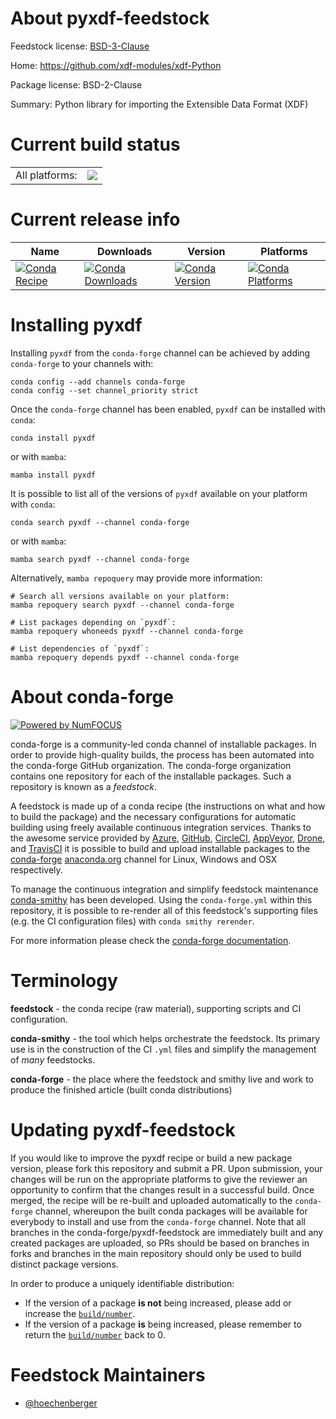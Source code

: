 About pyxdf-feedstock
=====================

Feedstock license: [BSD-3-Clause](https://github.com/conda-forge/pyxdf-feedstock/blob/main/LICENSE.txt)

Home: https://github.com/xdf-modules/xdf-Python

Package license: BSD-2-Clause

Summary: Python library for importing the Extensible Data Format (XDF)

Current build status
====================


<table><tr><td>All platforms:</td>
    <td>
      <a href="https://dev.azure.com/conda-forge/feedstock-builds/_build/latest?definitionId=7018&branchName=main">
        <img src="https://dev.azure.com/conda-forge/feedstock-builds/_apis/build/status/pyxdf-feedstock?branchName=main">
      </a>
    </td>
  </tr>
</table>

Current release info
====================

| Name | Downloads | Version | Platforms |
| --- | --- | --- | --- |
| [![Conda Recipe](https://img.shields.io/badge/recipe-pyxdf-green.svg)](https://anaconda.org/conda-forge/pyxdf) | [![Conda Downloads](https://img.shields.io/conda/dn/conda-forge/pyxdf.svg)](https://anaconda.org/conda-forge/pyxdf) | [![Conda Version](https://img.shields.io/conda/vn/conda-forge/pyxdf.svg)](https://anaconda.org/conda-forge/pyxdf) | [![Conda Platforms](https://img.shields.io/conda/pn/conda-forge/pyxdf.svg)](https://anaconda.org/conda-forge/pyxdf) |

Installing pyxdf
================

Installing `pyxdf` from the `conda-forge` channel can be achieved by adding `conda-forge` to your channels with:

```
conda config --add channels conda-forge
conda config --set channel_priority strict
```

Once the `conda-forge` channel has been enabled, `pyxdf` can be installed with `conda`:

```
conda install pyxdf
```

or with `mamba`:

```
mamba install pyxdf
```

It is possible to list all of the versions of `pyxdf` available on your platform with `conda`:

```
conda search pyxdf --channel conda-forge
```

or with `mamba`:

```
mamba search pyxdf --channel conda-forge
```

Alternatively, `mamba repoquery` may provide more information:

```
# Search all versions available on your platform:
mamba repoquery search pyxdf --channel conda-forge

# List packages depending on `pyxdf`:
mamba repoquery whoneeds pyxdf --channel conda-forge

# List dependencies of `pyxdf`:
mamba repoquery depends pyxdf --channel conda-forge
```


About conda-forge
=================

[![Powered by
NumFOCUS](https://img.shields.io/badge/powered%20by-NumFOCUS-orange.svg?style=flat&colorA=E1523D&colorB=007D8A)](https://numfocus.org)

conda-forge is a community-led conda channel of installable packages.
In order to provide high-quality builds, the process has been automated into the
conda-forge GitHub organization. The conda-forge organization contains one repository
for each of the installable packages. Such a repository is known as a *feedstock*.

A feedstock is made up of a conda recipe (the instructions on what and how to build
the package) and the necessary configurations for automatic building using freely
available continuous integration services. Thanks to the awesome service provided by
[Azure](https://azure.microsoft.com/en-us/services/devops/), [GitHub](https://github.com/),
[CircleCI](https://circleci.com/), [AppVeyor](https://www.appveyor.com/),
[Drone](https://cloud.drone.io/welcome), and [TravisCI](https://travis-ci.com/)
it is possible to build and upload installable packages to the
[conda-forge](https://anaconda.org/conda-forge) [anaconda.org](https://anaconda.org/)
channel for Linux, Windows and OSX respectively.

To manage the continuous integration and simplify feedstock maintenance
[conda-smithy](https://github.com/conda-forge/conda-smithy) has been developed.
Using the ``conda-forge.yml`` within this repository, it is possible to re-render all of
this feedstock's supporting files (e.g. the CI configuration files) with ``conda smithy rerender``.

For more information please check the [conda-forge documentation](https://conda-forge.org/docs/).

Terminology
===========

**feedstock** - the conda recipe (raw material), supporting scripts and CI configuration.

**conda-smithy** - the tool which helps orchestrate the feedstock.
                   Its primary use is in the construction of the CI ``.yml`` files
                   and simplify the management of *many* feedstocks.

**conda-forge** - the place where the feedstock and smithy live and work to
                  produce the finished article (built conda distributions)


Updating pyxdf-feedstock
========================

If you would like to improve the pyxdf recipe or build a new
package version, please fork this repository and submit a PR. Upon submission,
your changes will be run on the appropriate platforms to give the reviewer an
opportunity to confirm that the changes result in a successful build. Once
merged, the recipe will be re-built and uploaded automatically to the
`conda-forge` channel, whereupon the built conda packages will be available for
everybody to install and use from the `conda-forge` channel.
Note that all branches in the conda-forge/pyxdf-feedstock are
immediately built and any created packages are uploaded, so PRs should be based
on branches in forks and branches in the main repository should only be used to
build distinct package versions.

In order to produce a uniquely identifiable distribution:
 * If the version of a package **is not** being increased, please add or increase
   the [``build/number``](https://docs.conda.io/projects/conda-build/en/latest/resources/define-metadata.html#build-number-and-string).
 * If the version of a package **is** being increased, please remember to return
   the [``build/number``](https://docs.conda.io/projects/conda-build/en/latest/resources/define-metadata.html#build-number-and-string)
   back to 0.

Feedstock Maintainers
=====================

* [@hoechenberger](https://github.com/hoechenberger/)

